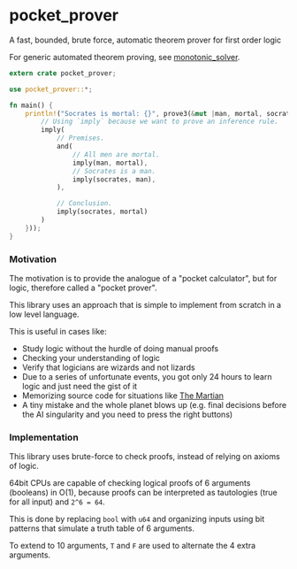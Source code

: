 # pocket_prover
A fast, bounded, brute force, automatic theorem prover for first order logic

For generic automated theorem proving, see [monotonic_solver](https://github.com/advancedresearch/monotonic_solver).

```rust
extern crate pocket_prover;

use pocket_prover::*;

fn main() {
    println!("Socrates is mortal: {}", prove3(&mut |man, mortal, socrates| {
        // Using `imply` because we want to prove an inference rule.
        imply(
            // Premises.
            and(
                // All men are mortal.
                imply(man, mortal),
                // Socrates is a man.
                imply(socrates, man),
            ),

            // Conclusion.
            imply(socrates, mortal)
        )
    }));
}
```

### Motivation

The motivation is to provide the analogue of a "pocket calculator",
but for logic, therefore called a "pocket prover".

This library uses an approach that is simple to implement from scratch in a low level language.

This is useful in cases like:

- Study logic without the hurdle of doing manual proofs
- Checking your understanding of logic
- Verify that logicians are wizards and not lizards
- Due to a series of unfortunate events, you got only 24 hours to learn logic and just need the gist of it
- Memorizing source code for situations like [The Martian](http://www.imdb.com/title/tt3659388/)
- A tiny mistake and the whole planet blows up (e.g. final decisions before the AI singularity and you need to press the right buttons)

### Implementation

This library uses brute-force to check proofs, instead of relying on axioms of logic.

64bit CPUs are capable of checking logical proofs of 6 arguments (booleans)
in O(1), because proofs can be interpreted as tautologies (true for all input)
and `2^6 = 64`.

This is done by replacing `bool` with `u64` and organizing inputs
using bit patterns that simulate a truth table of 6 arguments.

To extend to 10 arguments, `T` and `F` are used to alternate the 4 extra arguments.
